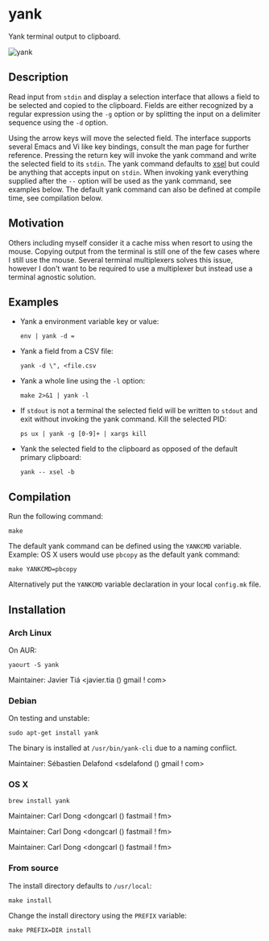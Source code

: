yank
====

Yank terminal output to clipboard.

![yank](https://raw.githubusercontent.com/mptre/yank/gh-pages/screencast.gif)

Description
-----------

Read input from `stdin` and display a selection interface that allows a field to
be selected and copied to the clipboard.
Fields are either recognized by a regular expression using the `-g` option or by
splitting the input on a delimiter sequence using the `-d` option.

Using the arrow keys will move the selected field.
The interface supports several Emacs and Vi like key bindings, consult the man
page for further reference.
Pressing the return key will invoke the yank command and write the selected
field to its `stdin`.
The yank command defaults to [xsel] but could be anything that accepts input on
`stdin`.
When invoking yank everything supplied after the `--` option will be used as the
yank command, see examples below.
The default yank command can also be defined at compile time, see compilation
below.

Motivation
----------

Others including myself consider it a cache miss when resort to using the mouse.
Copying output from the terminal is still one of the few cases where I still use
the mouse.
Several terminal multiplexers solves this issue, however I don't want to be
required to use a multiplexer but instead use a terminal agnostic solution.

Examples
--------

  - Yank a environment variable key or value:

    ```
    env | yank -d =
    ```

  - Yank a field from a CSV file:

    ```
    yank -d \", <file.csv
    ```

  - Yank a whole line using the `-l` option:

    ```
    make 2>&1 | yank -l
    ```

  - If `stdout` is not a terminal the selected field will be written to `stdout`
    and exit without invoking the yank command.
    Kill the selected PID:

    ```
    ps ux | yank -g [0-9]+ | xargs kill
    ```

  - Yank the selected field to the clipboard as opposed of the default primary
    clipboard:

    ```
    yank -- xsel -b
    ```

Compilation
-----------

Run the following command:

```
make
```

The default yank command can be defined using the `YANKCMD` variable.
Example: OS X users would use `pbcopy` as the default yank command:

```
make YANKCMD=pbcopy
```

Alternatively put the `YANKCMD` variable declaration in your local `config.mk`
file.

Installation
------------

### Arch Linux

On AUR:

```
yaourt -S yank
```

Maintainer: Javier Tiá <javier.tia () gmail ! com>

### Debian

On testing and unstable:

```
sudo apt-get install yank
```

The binary is installed at `/usr/bin/yank-cli` due to a naming conflict.

Maintainer: Sébastien Delafond <sdelafond () gmail ! com>

### OS X

```
brew install yank
```

Maintainer: Carl Dong <dongcarl () fastmail ! fm>

Maintainer: Carl Dong <dongcarl () fastmail ! fm>

Maintainer: Carl Dong <dongcarl () fastmail ! fm>

### From source

The install directory defaults to `/usr/local`:

```
make install
```

Change the install directory using the `PREFIX` variable:

```
make PREFIX=DIR install
```

[xsel]: http://www.vergenet.net/~conrad/software/xsel/
